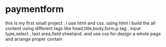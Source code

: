 # paymentform
this is my first small project . 
i use html and css. 
using html i build the all content using different tags like head,title,body,form,p tag , input type,select , text area,field sheetand.
and use css for design a whole page and arrange proper contain
